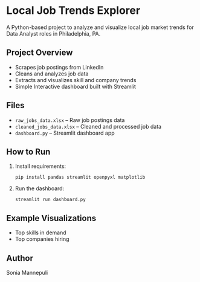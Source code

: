 # Local Job Trends Explorer

A Python-based project to analyze and visualize local job market trends for Data Analyst roles in Philadelphia, PA.

## Project Overview

- Scrapes job postings from LinkedIn
- Cleans and analyzes job data
- Extracts and visualizes skill and company trends
- Simple Interactive dashboard built with Streamlit

## Files

- `raw_jobs_data.xlsx` – Raw job postings data
- `cleaned_jobs_data.xlsx` – Cleaned and processed job data
- `dashboard.py` – Streamlit dashboard app

## How to Run

1. Install requirements:
    ```
    pip install pandas streamlit openpyxl matplotlib
    ```
2. Run the dashboard:
    ```
    streamlit run dashboard.py
    ```

## Example Visualizations

- Top skills in demand
- Top companies hiring

## Author

Sonia Mannepuli
